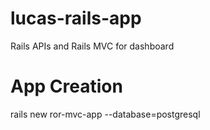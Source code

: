 # lucas-rails-app
Rails APIs and Rails MVC for dashboard

# App Creation
rails new ror-mvc-app --database=postgresql

